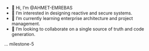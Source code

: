 - 👋 Hi, I’m @AHMET-EMREBAS
- 👀 I’m interested in designing reactive and secure systems.
- 🌱 I’m currently learning enterprise architecture and project management.
- 💞️ I’m looking to collaborate on a single source of truth and code generation.

... milestone-5
